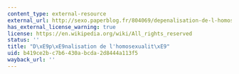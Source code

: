 ```yaml
---
content_type: external-resource
external_url: http://sexo.paperblog.fr/804069/depenalisation-de-l-homosexualite-robert-badinter-intervention-a-l-assemblee-nationale-le-20-decembre-1981/
has_external_license_warning: true
license: https://en.wikipedia.org/wiki/All_rights_reserved
status: ''
title: "D\xE9p\xE9nalisation de l'homosexualit\xE9"
uid: b419ce2b-c7b6-430a-bcda-2d8444a113f5
wayback_url: ''
---
```

